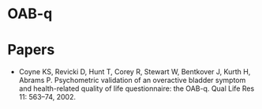# OAB-q #



# Papers #

- Coyne KS, Revicki D, Hunt T, Corey R, Stewart W, Bentkover J, Kurth H, Abrams P. Psychometric validation of an overactive bladder symptom and health-related quality of life questionnaire: the OAB-q. Qual Life Res 11: 563–74, 2002.